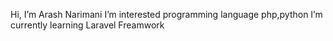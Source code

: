 Hi, I’m Arash Narimani
I’m interested programming language php,python 
I’m currently learning Laravel Freamwork

<!---
arashdeveloper1380/arashdeveloper1380 is a ✨ special ✨ repository because its `README.md` (this file) appears on your GitHub profile.
You can click the Preview link to take a look at your changes.
--->
